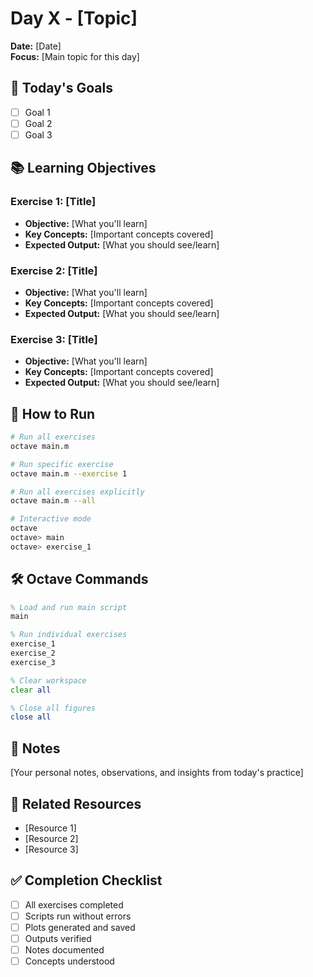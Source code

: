 # Day X - [Topic]

**Date:** [Date]  
**Focus:** [Main topic for this day]

## 🎯 Today's Goals

- [ ] Goal 1
- [ ] Goal 2  
- [ ] Goal 3

## 📚 Learning Objectives

### Exercise 1: [Title]
- **Objective:** [What you'll learn]
- **Key Concepts:** [Important concepts covered]
- **Expected Output:** [What you should see/learn]

### Exercise 2: [Title]
- **Objective:** [What you'll learn]
- **Key Concepts:** [Important concepts covered]
- **Expected Output:** [What you should see/learn]

### Exercise 3: [Title]
- **Objective:** [What you'll learn]
- **Key Concepts:** [Important concepts covered]
- **Expected Output:** [What you should see/learn]

## 🚀 How to Run

```bash
# Run all exercises
octave main.m

# Run specific exercise
octave main.m --exercise 1

# Run all exercises explicitly
octave main.m --all

# Interactive mode
octave
octave> main
octave> exercise_1
```

## 🛠️ Octave Commands

```octave
% Load and run main script
main

% Run individual exercises
exercise_1
exercise_2
exercise_3

% Clear workspace
clear all

% Close all figures
close all
```

## 📝 Notes

[Your personal notes, observations, and insights from today's practice]

## 🔗 Related Resources

- [Resource 1]
- [Resource 2]
- [Resource 3]

## ✅ Completion Checklist

- [ ] All exercises completed
- [ ] Scripts run without errors
- [ ] Plots generated and saved
- [ ] Outputs verified
- [ ] Notes documented
- [ ] Concepts understood
